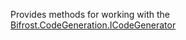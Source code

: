 Provides methods for working with the [Bifrost.CodeGeneration.ICodeGenerator](Bifrost.CodeGeneration.ICodeGenerator)